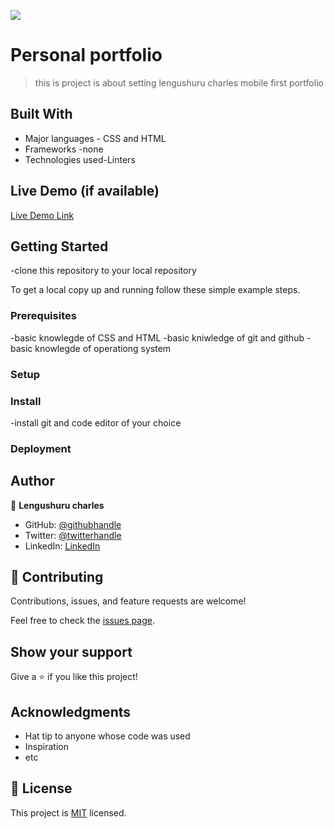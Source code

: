![](https://img.shields.io/badge/Microverse-blueviolet)

# Personal portfolio

> this is project is about setting lengushuru charles mobile first portfolio


## Built With

- Major languages - CSS and HTML
- Frameworks -none
- Technologies used-Linters

## Live Demo (if available)

[Live Demo Link](https://livedemo.com)


## Getting Started

-clone this repository to your local repository

To get a local copy up and running follow these simple example steps.

### Prerequisites 

-basic knowlegde of CSS and HTML
-basic kniwledge of git and github
-basic knowlegde of operationg system

### Setup

### Install
-install git and code editor of your choice
### Deployment



## Author

👤 **Lengushuru charles**

- GitHub: [@githubhandle](https://github.com/lengushuru)
- Twitter: [@twitterhandle](https://twitter.com/lengushu)
- LinkedIn: [LinkedIn](https://linkedin.com/in/lengushuru)

## 🤝 Contributing

Contributions, issues, and feature requests are welcome!

Feel free to check the [issues page](../../issues/).

## Show your support

Give a ⭐️ if you like this project!

## Acknowledgments

- Hat tip to anyone whose code was used
- Inspiration
- etc

## 📝 License

This project is [MIT](./LICENSE) licensed.
